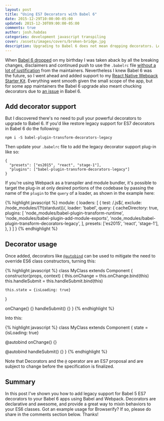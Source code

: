 ```yaml
---
layout: post
title: "Using ES7 Decorators with Babel 6"
date: 2015-12-29T10:00:00-05:00
updated: 2015-12-30T09:00:00-05:00
comments: true
author: josh.habdas
categories: development javascript transpiling
cover: /assets/images/covers/broken-bridge.jpg
description: Upgrading to Babel 6 does not mean dropping decorators. Learn to use ES7 decorators with Babel 6.
---
```


When [Babel 6 dropped](http://babeljs.io/blog/2015/10/29/6.0.0/) on my birthday I was taken aback by all the breaking changes, disclaimers and continued push to use the `.babelrc` file [without a lot of justification](http://babeljs.io/blog/2015/10/29/6.0.0/#comment-2342300088) from the maintainers. Nevertheless I knew Babel 6 was the future, so I went ahead and added support to my [React Native Webpack Starter Kit](https://github.com/jhabdas/react-native-webpack-starter-kit/releases/tag/v1.13.3). Everything went smooth given the small scope of the app, but for some app maintainers the Babel 6 upgrade also meant chucking decorators due to [an issue](https://phabricator.babeljs.io/T2645) in Babel 6.

## Add decorator support

But I discovered there's no need to pull your powerful decorators to upgrade to Babel 6. If you'd like restore legacy support for ES7 decorators in Babel 6 do the following:

    npm i -S babel-plugin-transform-decorators-legacy
    
Then update your `.babelrc` file to add the legacy decorator support plug-in like so:

    {
      "presets": ["es2015", "react", "stage-1"],
      "plugins": ["babel-plugin-transform-decorators-legacy"]
    }

If you're using Webpack as a transpiler and module bundler, it's possible to target the plug-in at only desired portions of the codebase by passing the name of the `plugin` to the `query` of a loader, as shown in the example here:

{% highlight javascript %}
module: {
  loaders: [
    {
      test: /\.js$/,
      exclude: /node_modules\/(?!(stardust))/,
      loader: 'babel',
      query: {
        cacheDirectory: true,
        plugins: [
          'node_modules/babel-plugin-transform-runtime',
          'node_modules/babel-plugin-add-module-exports',
          'node_modules/babel-plugin-transform-decorators-legacy',
        ],
        presets: ['es2015', 'react', 'stage-1'],
      },
    }
  ]
}
{% endhighlight %}

## Decorator usage

Once added, decorators like [`@autobind`](https://github.com/andreypopp/autobind-decorator) can be used to mitigate the need to override ES6 class constructors, turning this:

{% highlight javascript %}
class MyClass extends Component {
  constructor(props, context) {
    this.onChange = this.onChange.bind(this)
    this.handleSubmit = this.handleSubmit.bind(this)
    
    this.state = {isLoading: true}
  }
  
  onChange() {}
  handleSubmit() {}
}
{% endhighlight %}

Into this:

{% highlight javascript %}
class MyClass extends Component {
  state = {isLoading: true}
  
  @autobind
  onChange() {}
  
  @autobind
  handleSubmit() {}
}
{% endhighlight %}

Note that Decorators and the `@` operator are an ES7 proposal and are subject to change before the specification is finalized.

## Summary
In this post I've shown you how to add legacy support for Babel 5 ES7 decorators to your Babel 6 apps using Babel and Webpack. Decorators are declarative and awesome, and provide a great way to mixin behaviors to your ES6 classes. Got an example usage for Browserify? If so, please do share in the comments section below. Thanks!
